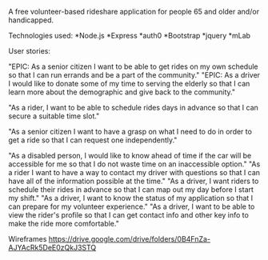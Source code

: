 A free volunteer-based rideshare application for people 65 and older and/or handicapped.

Technologies used:
  *Node.js
  *Express
  *auth0
  *Bootstrap
  *jquery
  *mLab
 
User stories:

  "EPIC: As a senior citizen I want to be able to get rides on my own schedule so that I can run errands and be a part of the community."
  "EPIC: As a driver I would like to donate some of my time to serving the elderly so that I can learn more about the demographic and give back to the community."

  "As a rider, I want to be able to schedule rides days in advance so that I can secure a suitable time slot."
  
  "As a senior citizen I want to have a grasp on what I need to do in order to get a ride so that I can request one independently."
  
  "As a disabled person, I would like to know ahead of time if the car will be accessible for me so that I do not waste time on an inaccessible option."
  "As a rider I want to have a way to contact my driver with questions so that I can have all of the information possible at the time."
  "As a driver, I want riders to schedule their rides in advance so that I can map out my day before I start my shift."
  "As a driver, I want to know the status of my application so that I can prepare for my volunteer experience."
  "As a driver, I want to be able to view the rider's profile so that I can get contact info and other key info to make the ride more comfortable."
  
Wireframes
  https://drive.google.com/drive/folders/0B4FnZa-AJYAcRk5DeE0zQkJ3STQ


